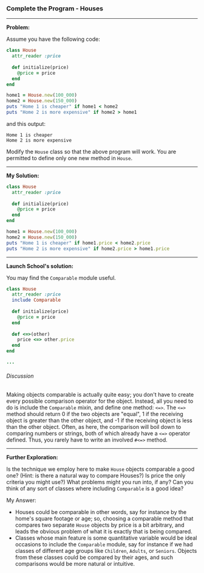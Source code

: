 ### Complete the Program - Houses

---

**Problem:**  

Assume you have the following code:

```ruby
class House
  attr_reader :price
  
  def initialize(price)
    @price = price
  end
end

home1 = House.new(100_000)
home2 = House.new(150_000)
puts "Home 1 is cheaper" if home1 < home2
puts "Home 2 is more expensive" if home2 > home1
```

and this output:

```
Home 1 is cheaper
Home 2 is more expensive
```

Modify the `House` class so that the above program will work. You are permitted to define only one new method in `House`.

---

**My Solution:**

```ruby
class House
  attr_reader :price
  
  def initialize(price)
    @price = price
  end
end

home1 = House.new(100_000)
home2 = House.new(150_000)
puts "Home 1 is cheaper" if home1.price < home2.price
puts "Home 2 is more expensive" if home2.price > home1.price
```

---

**Launch School's solution:**  

You may find the `Comparable` module useful.

```ruby
class House
  attr_reader :price
  include Comparable
  
  def initialize(price)
    @price = price
  end
  
  def <=>(other)
    price <=> other.price
  end
end

...
```

###### Discussion  

Making objects comparable is actually quite easy; you don't have to create every possible comparison operator for the object. Instead, all you need to do is include the `Comparable` mixin, and define one method: `<=>`. The `<=>` method should return 0 if the two objects are "equal", 1 if the receiving object is greater than the other object, and -1 if the receiving object is less than the other object. Often, as here, the comparison will boil down to comparing numbers or strings, both of which already have a `<=>` operator defined. Thus, you rarely have to write an involved `#<=>` method.

---

**Further Exploration:**  

Is the technique we employ here to make `House` objects comparable a good one? (Hint: is there a natural way to compare Houses?) Is price the only criteria you might use?) What problems might you run into, if any? Can you think of any sort of classes where including `Comparable` is a good idea?



My Answer: 

- Houses could be comparable in other words, say for instance by the home's square footage or age; so, choosing a comparable method that compares two separate `House` objects by price is a bit arbitrary, and leads the obvious problem of what it is exactly that is being compared.
- Classes whose main feature is some quantitative variable would be ideal occasions to include the `Comparable` module, say for instance if we had classes of different age groups like `Children`, `Adults`, or `Seniors`. Objects from these classes could be compared by their ages, and such comparisons would be more natural or intuitive.

